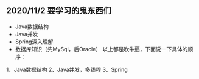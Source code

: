 ## 2020/11/2 要学习的鬼东西们
- Java数据结构
- Java并发
- Spring深入理解
- 数据库知识（先MySql，后Oracle）
以上都是吹牛逼，下面说一下具体的顺序：

1、Java数据结构
2、Java并发，多线程
3、Spring
